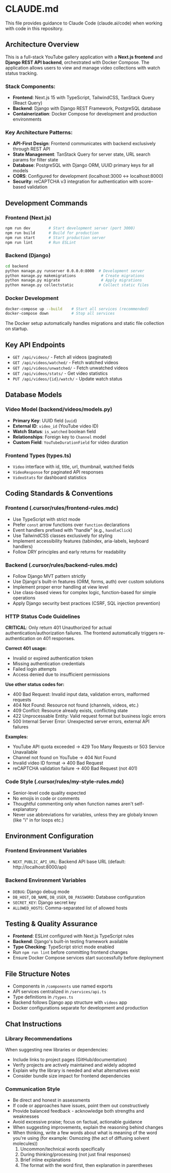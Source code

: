 # CLAUDE.md

This file provides guidance to Claude Code (claude.ai/code) when working with code in this repository.

## Architecture Overview

This is a full-stack YouTube gallery application with a **Next.js frontend** and **Django REST API backend**, orchestrated with Docker Compose. The application allows users to view and manage video collections with watch status tracking.

### Stack Components:
- **Frontend**: Next.js 15 with TypeScript, TailwindCSS, TanStack Query (React Query)
- **Backend**: Django with Django REST Framework, PostgreSQL database
- **Containerization**: Docker Compose for development and production environments

### Key Architecture Patterns:
- **API-First Design**: Frontend communicates with backend exclusively through REST API
- **State Management**: TanStack Query for server state, URL search params for filter state
- **Database**: PostgreSQL with Django ORM, UUID primary keys for all models
- **CORS**: Configured for development (localhost:3000 ↔ localhost:8000)
- **Security**: reCAPTCHA v3 integration for authentication with score-based validation

## Development Commands

### Frontend (Next.js)
```bash
npm run dev        # Start development server (port 3000)
npm run build      # Build for production
npm run start      # Start production server
npm run lint       # Run ESLint
```

### Backend (Django)
```bash
cd backend
python manage.py runserver 0.0.0.0:8000  # Development server
python manage.py makemigrations           # Create migrations
python manage.py migrate                  # Apply migrations
python manage.py collectstatic           # Collect static files
```

### Docker Development
```bash
docker-compose up --build    # Start all services (recommended)
docker-compose down          # Stop all services
```

The Docker setup automatically handles migrations and static file collection on startup.

## Key API Endpoints

- `GET /api/videos/` - Fetch all videos (paginated)
- `GET /api/videos/watched/` - Fetch watched videos
- `GET /api/videos/unwatched/` - Fetch unwatched videos
- `GET /api/videos/stats/` - Get video statistics
- `PUT /api/videos/{id}/watch/` - Update watch status

## Database Models

### Video Model (backend/videos/models.py)
- **Primary Key**: UUID field (`uuid`)
- **External ID**: `video_id` (YouTube video ID)
- **Watch Status**: `is_watched` boolean field
- **Relationships**: Foreign key to `Channel` model
- **Custom Field**: `YouTubeDurationField` for video duration

### Frontend Types (types.ts)
- `Video` interface with id, title, url, thumbnail, watched fields
- `VideoResponse` for paginated API responses
- `VideoStats` for dashboard statistics

## Coding Standards & Conventions

### Frontend (.cursor/rules/frontend-rules.mdc)
- Use TypeScript with strict mode
- Prefer `const` arrow functions over `function` declarations
- Event handlers prefixed with "handle" (e.g., `handleClick`)
- Use TailwindCSS classes exclusively for styling
- Implement accessibility features (tabindex, aria-labels, keyboard handlers)
- Follow DRY principles and early returns for readability

### Backend (.cursor/rules/backend-rules.mdc)
- Follow Django MVT pattern strictly
- Use Django's built-in features (ORM, forms, auth) over custom solutions
- Implement proper error handling at view level
- Use class-based views for complex logic, function-based for simple operations
- Apply Django security best practices (CSRF, SQL injection prevention)

### HTTP Status Code Guidelines
**CRITICAL**: Only return 401 Unauthorized for actual authentication/authorization failures. The frontend automatically triggers re-authentication on 401 responses.

**Correct 401 usage:**
- Invalid or expired authentication token
- Missing authentication credentials
- Failed login attempts
- Access denied due to insufficient permissions

**Use other status codes for:**
- 400 Bad Request: Invalid input data, validation errors, malformed requests
- 404 Not Found: Resource not found (channels, videos, etc.)
- 409 Conflict: Resource already exists, conflicting state
- 422 Unprocessable Entity: Valid request format but business logic errors
- 500 Internal Server Error: Unexpected server errors, external API failures

**Examples:**
- YouTube API quota exceeded → 429 Too Many Requests or 503 Service Unavailable
- Channel not found on YouTube → 404 Not Found
- Invalid video ID format → 400 Bad Request
- reCAPTCHA validation failure → 400 Bad Request (not 401)

### Code Style (.cursor/rules/my-style-rules.mdc)
- Senior-level code quality expected
- No emojis in code or comments
- Thoughtful commenting only when function names aren't self-explanatory
- Never use abbreviations for variables, unless they are globaly known (like "i" in for loops etc.)

## Environment Configuration

### Frontend Environment Variables
- `NEXT_PUBLIC_API_URL`: Backend API base URL (default: http://localhost:8000/api)

### Backend Environment Variables
- `DEBUG`: Django debug mode
- `DB_HOST`, `DB_NAME`, `DB_USER`, `DB_PASSWORD`: Database configuration
- `SECRET_KEY`: Django secret key
- `ALLOWED_HOSTS`: Comma-separated list of allowed hosts

## Testing & Quality Assurance

- **Frontend**: ESLint configured with Next.js TypeScript rules
- **Backend**: Django's built-in testing framework available
- **Type Checking**: TypeScript strict mode enabled
- Run `npm run lint` before committing frontend changes
- Ensure Docker Compose services start successfully before deployment

## File Structure Notes

- Components in `/components` use named exports
- API services centralized in `/services/api.ts`
- Type definitions in `/types.ts`
- Backend follows Django app structure with `videos` app
- Docker configurations separate for development and production

## Chat Instructions

### Library Recommendations
When suggesting new libraries or dependencies:
- Include links to project pages (GitHub/documentation)
- Verify projects are actively maintained and widely adopted
- Explain why the library is needed and what alternatives exist
- Consider bundle size impact for frontend dependencies

### Communication Style
- Be direct and honest in assessments
- If code or approaches have issues, point them out constructively
- Provide balanced feedback - acknowledge both strengths and weaknesses
- Avoid excessive praise; focus on factual, actionable guidance
- When suggesting improvements, explain the reasoning behind changes
- When thinking, write a few words about what is meaning of the word you're using (for example: Osmozing (the act of diffusing solvent molecules))
  1. Uncommon/technical words specifically
  2. During thinking/processing (not just final responses)
  3. Brief inline explanations
  4. The format with the word first, then explanation in parentheses